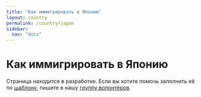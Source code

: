 ```yaml
---
title: "Как иммигрировать в Японию"
layout: country
permalink: /country/japan
sidebar:
  nav: "docs"
---
```


# Как иммигрировать в Японию

Страница находится в разработке. Если вы хотите помочь заполнить её по [шаблону](/template), пишите в нашу [группу волонтёров](https://t.me/+FHi3FnJaoWJkMDAx).
